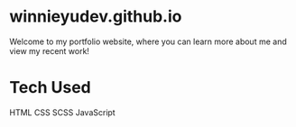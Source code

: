 # winnieyudev.github.io
Welcome to my portfolio website, where you can learn more about me and view my recent work!

# Tech Used
HTML
CSS
SCSS
JavaScript
